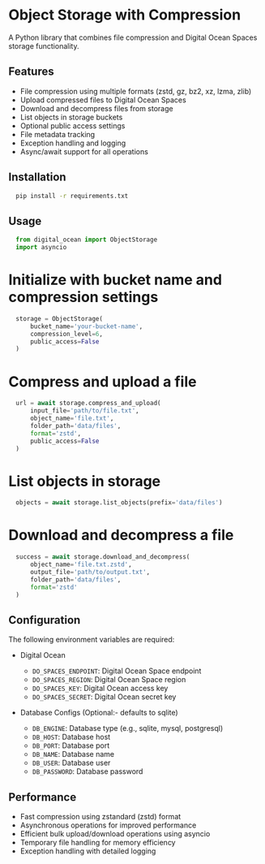   # Object Storage with Compression

  A Python library that combines file compression and Digital Ocean Spaces storage functionality.

  ## Features

  - File compression using multiple formats (zstd, gz, bz2, xz, lzma, zlib)
  - Upload compressed files to Digital Ocean Spaces
  - Download and decompress files from storage
  - List objects in storage buckets
  - Optional public access settings
  - File metadata tracking
  - Exception handling and logging
  - Async/await support for all operations

  ## Installation

```bash
  pip install -r requirements.txt
```

  ## Usage

```python
  from digital_ocean import ObjectStorage
  import asyncio
```

  # Initialize with bucket name and compression settings
```python
  storage = ObjectStorage(
      bucket_name='your-bucket-name',
      compression_level=6,
      public_access=False
  )
```

  # Compress and upload a file
```python
  url = await storage.compress_and_upload(
      input_file='path/to/file.txt',
      object_name='file.txt',
      folder_path='data/files',
      format='zstd',
      public_access=False
  )
  ```


  # List objects in storage
```python
  objects = await storage.list_objects(prefix='data/files')
```

  # Download and decompress a file
```python
  success = await storage.download_and_decompress(
      object_name='file.txt.zstd',
      output_file='path/to/output.txt',
      folder_path='data/files',
      format='zstd'
  )
```

  ## Configuration

  The following environment variables are required:

  - Digital Ocean
      - `DO_SPACES_ENDPOINT`: Digital Ocean Space endpoint
      - `DO_SPACES_REGION`: Digital Ocean Space region
      - `DO_SPACES_KEY`: Digital Ocean access key
      - `DO_SPACES_SECRET`: Digital Ocean secret key

  - Database Configs (Optional:- defaults to sqlite)
      - `DB_ENGINE`: Database type (e.g., sqlite, mysql, postgresql)
      - `DB_HOST`: Database host
      - `DB_PORT`: Database port
      - `DB_NAME`: Database name
      - `DB_USER`: Database user
      - `DB_PASSWORD`: Database password

  ## Performance

  - Fast compression using zstandard (zstd) format
  - Asynchronous operations for improved performance
  - Efficient bulk upload/download operations using asyncio
  - Temporary file handling for memory efficiency
  - Exception handling with detailed logging
